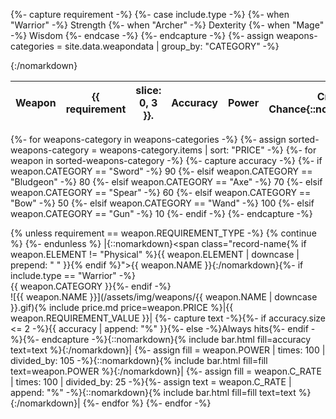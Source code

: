 {%- capture requirement -%}
  {%- case include.type -%}
    {%- when "Warrior" -%}
      Strength
    {%- when "Archer" -%}
      Dexterity
    {%- when "Mage" -%}
      Wisdom
  {%- endcase -%}
{%- endcapture -%}
{%- assign weapons-categories = site.data.weapondata | group_by: "CATEGORY" -%}

|Weapon|{{ requirement | slice: 0, 3 }}.|Accuracy|Power|Crit Chance{::nomarkdown}<colgroup><col><col style="width: 32px;"><col style="width: 10%;"><col style="width: 20%;"><col style="width: 20%;"></colgroup>{:/nomarkdown}|
|-|-|-|-|-|-|
{%- for weapons-category in weapons-categories -%}
{%- assign sorted-weapons-category = weapons-category.items | sort: "PRICE" -%}
{%- for weapon in sorted-weapons-category -%}
  {%- capture accuracy -%}
    {%- if weapon.CATEGORY == "Sword" -%}
      90
    {%- elsif weapon.CATEGORY == "Bludgeon" -%}
      80
    {%- elsif weapon.CATEGORY == "Axe" -%}
      70
    {%- elsif weapon.CATEGORY == "Spear" -%}
      60
    {%- elsif weapon.CATEGORY == "Bow" -%}
      50
    {%- elsif weapon.CATEGORY == "Wand" -%}
      100
    {%- elsif weapon.CATEGORY == "Gun" -%}
      10
    {%- endif -%}
  {%- endcapture -%}

  {% unless requirement == weapon.REQUIREMENT_TYPE -%}
    {% continue %}
  {%- endunless %}
  |{::nomarkdown}<span class="record-name{% if weapon.ELEMENT != "Physical" %}{{ weapon.ELEMENT | downcase | prepend: " " }}{% endif %}">{{ weapon.NAME }}</span></span>{:/nomarkdown}{%- if include.type == "Warrior" -%}<br /><span class="bar-descriptor">{{ weapon.CATEGORY }}</span>{%- endif -%}<br />![{{ weapon.NAME }}](/assets/img/weapons/{{ weapon.NAME | downcase }}.gif){% include price.md price=weapon.PRICE %}|{{ weapon.REQUIREMENT_VALUE }}|
  {%- capture text -%}{%- if accuracy.size <= 2 -%}{{ accuracy | append: "%" }}{%- else -%}Always hits{%- endif -%}{%- endcapture -%}{::nomarkdown}{% include bar.html fill=accuracy text=text %}{:/nomarkdown}|
  {%- assign fill = weapon.POWER | times: 100 | divided_by: 105 -%}{::nomarkdown}{% include bar.html fill=fill text=weapon.POWER %}{:/nomarkdown}|
  {%- assign fill = weapon.C_RATE | times: 100 | divided_by: 25 -%}{%- assign text = weapon.C_RATE | append: "%" -%}{::nomarkdown}{% include bar.html fill=fill text=text %}{:/nomarkdown}|
{%- endfor %}
{%- endfor -%}